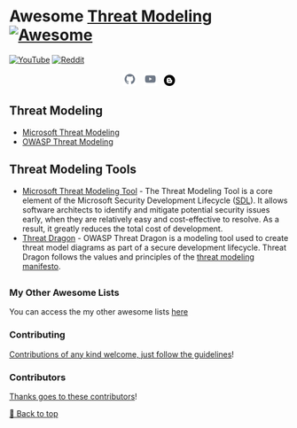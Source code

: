 # Awesome [Threat Modeling](https://en.wikipedia.org/wiki/Threat_model) [![Awesome](https://awesome.re/badge.svg)](https://awesome.re) 
[![YouTube](https://img.shields.io/badge/YouTube-%23FF0000.svg?style=for-the-badge&logo=YouTube&logoColor=white)](https://youtube.com/playlist?list=PL9V4Zu3RroiV5RWRRWGFznIo7q9RCqu26&si=Ft0xUmr7TM3SdrIz) [![Reddit](https://img.shields.io/badge/Reddit-FF4500?style=for-the-badge&logo=reddit&logoColor=white)](https://www.reddit.com/r/threatmodeling/)

<p align="center">
    <a href="https://github.com/cybersecurity-dev/"><img height="25" src="https://github.com/cybersecurity-dev/cybersecurity-dev/blob/main/assets/github.svg" alt="GitHub"></a>
    &nbsp;
    <a href="https://www.youtube.com/@CyberThreatDefence"><img height="25" src="https://github.com/cybersecurity-dev/cybersecurity-dev/blob/main/assets/youtube.svg" alt="YouTube"></a>
    &nbsp;
    <a href="https://cyberthreatdefence.com/my_awesome_lists"><img height="20" src="https://github.com/cybersecurity-dev/cybersecurity-dev/blob/main/assets/blog.svg" alt="My Awesome Lists"></a>
</p>

## Threat Modeling
- [Microsoft Threat Modeling](https://www.microsoft.com/securityengineering/sdl/threatmodeling)
- [OWASP Threat Modeling](https://owasp.org/www-community/Threat_Modeling)

## Threat Modeling Tools
- [Microsoft Threat Modeling Tool](https://learn.microsoft.com/azure/security/develop/threat-modeling-tool) - The Threat Modeling Tool is a core element of the Microsoft Security Development Lifecycle ([SDL](https://www.microsoft.com/securityengineering/sdl)). It allows software architects to identify and mitigate potential security issues early, when they are relatively easy and cost-effective to resolve. As a result, it greatly reduces the total cost of development.
- [Threat Dragon](https://owasp.org/www-project-threat-dragon/) - OWASP Threat Dragon is a modeling tool used to create threat model diagrams as part of a secure development lifecycle. Threat Dragon follows the values and principles of the [threat modeling manifesto](https://www.threatmodelingmanifesto.org/).

##
### My Other Awesome Lists
You can access the my other awesome lists [here](https://cyberthreatdefence.com/my_awesome_lists)

### Contributing

[Contributions of any kind welcome, just follow the guidelines](contributing.md)!

### Contributors

[Thanks goes to these contributors](https://github.com/cybersecurity-dev/awesome-threat-modeling/graphs/contributors)!

[🔼 Back to top](#awesome-threat-modeling-)
